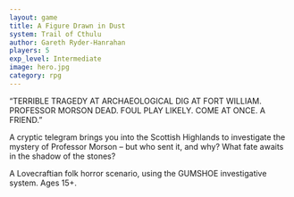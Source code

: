 ```yaml
---
layout: game
title: A Figure Drawn in Dust
system: Trail of Cthulu
author: Gareth Ryder-Hanrahan
players: 5
exp_level: Intermediate
image: hero.jpg
category: rpg
---
```


“TERRIBLE TRAGEDY AT ARCHAEOLOGICAL DIG AT FORT WILLIAM. PROFESSOR MORSON DEAD. FOUL PLAY LIKELY. COME AT ONCE. A FRIEND.”

A cryptic telegram brings you into the Scottish Highlands to investigate the mystery of Professor Morson – but who sent it, and why? What fate awaits in the shadow of the stones? 

A Lovecraftian folk horror scenario, using the GUMSHOE investigative system. Ages 15+.
